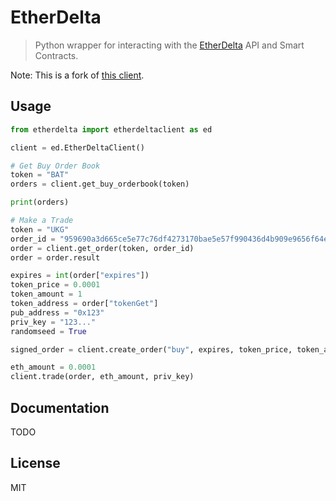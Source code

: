 # EtherDelta

> Python wrapper for interacting with the [EtherDelta](https://etherdelta.com/) API and Smart Contracts.

Note: This is a fork of [this client](https://github.com/tomvanbraeckel/etherdeltaclientservice.py).

## Usage

```python
from etherdelta import etherdeltaclient as ed

client = ed.EtherDeltaClient()

# Get Buy Order Book
token = "BAT"
orders = client.get_buy_orderbook(token)

print(orders)

# Make a Trade
token = "UKG"
order_id = "959690a3d665ce5e77c76df4273170bae5e57f990436d4b909e9656f64e221f7_buy"
order = client.get_order(token, order_id)
order = order.result

expires = int(order["expires"])
token_price = 0.0001
token_amount = 1
token_address = order["tokenGet"]
pub_address = "0x123"
priv_key = "123..."
randomseed = True

signed_order = client.create_order("buy", expires, token_price, token_amount, token_address, pub_address, priv_key, randomseed)

eth_amount = 0.0001
client.trade(order, eth_amount, priv_key)
```

## Documentation

TODO

## License

MIT
